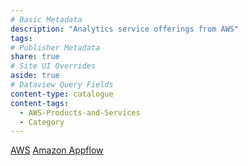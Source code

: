 ```yaml
---
# Basic Metadata
description: "Analytics service offerings from AWS"
tags: 
# Publisher Metadata
share: true
# Site UI Overrides
aside: true
# Dataview Query Fields
content-type: catalogue
content-tags:
  - AWS-Products-and-Services
  - Category
---
```

[AWS](./index.md#)
[Amazon Appflow](Amazon%20Appflow.md#)

